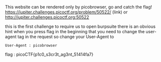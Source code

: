 This website can be rendered only by picobrowser, go and catch the flag! https://jupiter.challenges.picoctf.org/problem/50522/ (link) or http://jupiter.challenges.picoctf.org:50522

this is the first challenge to require us to open burpsuite there is an obvious hint when you press flag in the beginning that you need to change
the user-agent tag in the request so change your User-Agent to 
```
User-Agent : picobrowser
```

flag : picoCTF{p1c0_s3cr3t_ag3nt_51414fa7}
